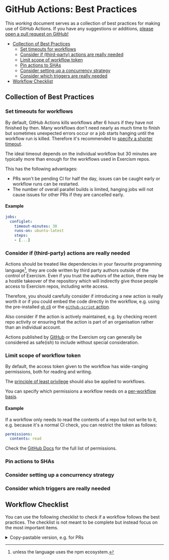 # GitHub Actions: Best Practices

This _working_ document serves as a collection of best practices for making use of GitHub Actions.
If you have any suggestions or additions, [please open a pull request on GitHub!](https://github.com/exercism/docs/edit/main/building/tracks/ci/gha-best-practices.md)

- [Collection of Best Practices](#collection-of-best-practices)
  - [Set timeouts for workflows](#set-timeouts-for-workflows)
  - [Consider if (third-party) actions are really needed](#consider-if-third-party-actions-are-really-needed)
  - [Limit scope of workflow token](#limit-scope-of-workflow-token)
  - [Pin actions to SHAs](#pin-actions-to-shas)
  - [Consider setting up a concurrency strategy](#consider-setting-up-a-concurrency-strategy)
  - [Consider which triggers are really needed](#consider-which-triggers-are-really-needed)
- [Workflow Checklist](#workflow-checklist)

## Collection of Best Practices

### Set timeouts for workflows

By default, GitHub Actions kills workflows after 6 hours if they have not finished by then.
Many workflows don't need nearly as much time to finish but sometimes unexpected errors occur or a job starts hanging until the workflow run is killed. Therefore it's recommended to [specify a shorter timeout](https://docs.github.com/en/actions/learn-github-actions/workflow-syntax-for-github-actions#jobsjob_idtimeout-minutes).

The ideal timeout depends on the individual workflow but 30 minutes are typically more than enough for the workflows used in Exercism repos.

This has the following advantages:

- PRs won't be pending CI for half the day, issues can be caught early or workflow runs can be restarted.
- The number of overall parallel builds is limited, hanging jobs will not cause issues for other PRs if they are cancelled early.

#### Example

```yml
jobs:
  configlet:
    timeout-minutes: 30
    runs-on: ubuntu-latest
    steps:
    - [...]
```

### Consider if (third-party) actions are really needed

Actions should be treated like dependencies in your favourite programming language[^1], they are code written by third party authors outside of the control of Exercism.
Even if you trust the authors of the action, there may be a hostile takeover of the repository which will indirectly give those people access to Exercism repos, including write access.

Therefore, you should carefully consider if introducing a new action is really worth it or if you could embed the code directly in the workflow, e.g. using the pre-installed [`gh` cli](https://cli.github.com/manual/) or the [`github-script` action](https://github.com/actions/github-script).

Also consider if the action is actively maintained, e.g. by checking recent repo activity or ensuring that the action is part of an organisation rather than an individual account.

Actions published by [GitHub](https://github.com/actions/) or the Exercism org can generally be considered as safe(ish) to include without special consideration.

[^1]: unless the language uses the npm ecosystem.

### Limit scope of workflow token

By default, the access token given to the workflow has wide-ranging permissions, both for reading and writing.

The [principle of least privilege](https://en.wikipedia.org/wiki/Principle_of_least_privilege) should also be applied to workflows.

You can specify which permissions a workflow needs on a [per-workflow basis](https://docs.github.com/en/actions/learn-github-actions/workflow-syntax-for-github-actions#permissions).

#### Example

If a workflow only needs to read the contents of a repo but not write to it, e.g. because it's a normal CI check, you can restrict the token as follows:

```yml
permissions:
  contents: read
```

Check the [GitHub Docs](https://docs.github.com/en/actions/learn-github-actions/workflow-syntax-for-github-actions#permissions) for the full list of permissions.

### Pin actions to SHAs

### Consider setting up a concurrency strategy

### Consider which triggers are really needed

## Workflow Checklist

You can use the following checklist to check if a workflow follows the best practices.
The checklist is not meant to be complete but instead focus on the most important items.



<details><summary>Copy-pastable version, e.g. for PRs</summary>

```yml
```

</details>
